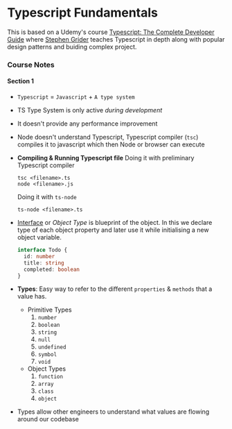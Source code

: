 # Typescript Fundamentals

This is based on a Udemy's course [Typescript: The Complete Developer Guide](https://www.udemy.com/course/typescript-the-complete-developers-guide) where [Stephen Grider](https://twitter.com/ste_grider) teaches Typescript in depth along with popular design patterns and buiding complex project.

### Course Notes

#### Section 1

- `Typescript` = `Javascript` + `A type system`

- TS Type System is only active _during development_

- It doesn't provide any performance improvement

- Node doesn't understand Typescript, Typescript compiler (`tsc`) compiles it to javascript which then Node or browser can execute

- **Compiling & Running Typescript file**
  Doing it with preliminary Typescript compiler

  ```
  tsc <filename>.ts
  node <filename>.js
  ```

  Doing it with `ts-node`
  ```
  ts-node <filename>.ts
  ```

- [Interface](https://www.typescriptlang.org/docs/handbook/2/objects.html) or *Object Type* is blueprint of the object. In this we declare type of each object property and later use it while initialising a new object variable.

  ```typescript
  interface Todo {
  	id: number
  	title: string
  	completed: boolean
  }
  ```

- **Types**: Easy way to refer to the different `properties` & `methods` that a value has. 

  - Primitive Types
    1. `number`
    2. `boolean`
    3. `string`
    4. `null`
    5. `undefined`
    6. `symbol`
    7. `void`
  - Object Types
    1. `function`
    2. `array`
    3. `class`
    4. `object`

- Types allow other engineers to understand what values are flowing around our codebase

